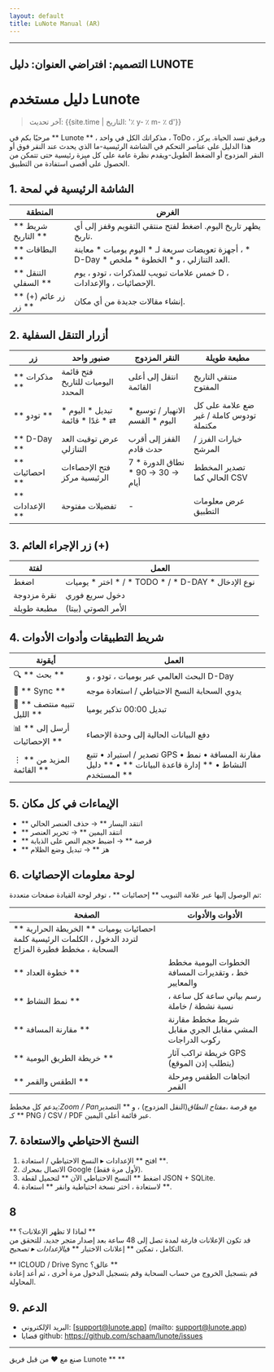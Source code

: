 ```yaml
---
layout: default
title: LuNote Manual (AR)
---
```


---
التصميم: افتراضي
العنوان: دليل LUNOTE
---

# دليل مستخدم Lunote

> آخر تحديث: {{site.time | التاريخ: '٪ y- ٪ m- ٪ d'}}

مرحبًا بكم في ** Lunote ** ، مذكراتك الكل في واحد ، ToDo ، ورفيق تسد الحياة. يركز هذا الدليل على عناصر التحكم في الشاشة الرئيسية-ما الذي يحدث عند النقر فوق أو النقر المزدوج أو الضغط الطويل-ويقدم نظرة عامة على كل ميزة رئيسية حتى تتمكن من الحصول على أقصى استفادة من التطبيق.

## 1. الشاشة الرئيسية في لمحة

| المنطقة | الغرض |
| ------ | --------- |
| ** شريط التاريخ ** | يظهر تاريخ اليوم. اضغط لفتح منتقي التقويم وقفز إلى أي تاريخ. |
| ** البطاقات ** | أجهزة تعويضات سريعة لـ * اليوم يوميات * معاينة ، * D-Day * العد التنازلي ، و * الخطوة * ملخص. |
| ** التنقل السفلي ** | خمس علامات تبويب للمذكرات ، تودو ، يوم D ، الإحصائيات ، والإعدادات. |
| ** زر عائم (+) زر ** | إنشاء مقالات جديدة من أي مكان. |

## 2. أزرار التنقل السفلية

| زر | صنبور واحد | النقر المزدوج | مطبعة طويلة |
| -------- | ----------- | ----------- | ------------ |
| ** مذكرات ** | فتح قائمة اليوميات للتاريخ المحدد | انتقل إلى أعلى القائمة | منتقي التاريخ المفتوح |
| ** تودو ** | تبديل * اليوم * ⇄ * غدًا * قائمة | الانهيار / توسيع * اليوم * القسم | ضع علامة على كل تودوس كاملة / غير مكتملة |
| ** D-Day ** | عرض توقيت العد التنازلي | القفز إلى أقرب حدث قادم | خيارات الفرز / المرشح |
| ** احصائيات ** | فتح الإحصاءات الرئيسية مركز | نطاق الدورة * 7 → 30 → 90 * أيام | تصدير المخطط الحالي كما CSV |
| ** الإعدادات ** | تفضيلات مفتوحة | - | عرض معلومات التطبيق |

## 3. زر الإجراء العائم (+)

| لفتة | العمل |
| --------- | -------- |
| اضغط | اختر * يوميات * / * TODO * / * D-DAY * نوع الإدخال |
| نقرة مزدوجة | دخول سريع فوري |
| مطبعة طويلة | الأمر الصوتي (بيتا) |

## 4. شريط التطبيقات وأدوات الأدوات

| أيقونة | العمل |
| ------ | -------- |
| 🔍 ** بحث ** | البحث العالمي عبر يوميات ، تودو ، و D-Day |
| 🔄 ** Sync ** | يدوي السحابة النسخ الاحتياطي / استعادة موجه |
| 🔔 ** تنبيه منتصف الليل ** | تبديل 00:00 تذكير يوميا |
| 📊 ** أرسل إلى الإحصائيات ** | دفع البيانات الحالية إلى وحدة الإحصاء |
| ⋮ ** المزيد من القائمة ** | تصدير / استيراد • تتبع GPS • مقارنة المسافة • نمط النشاط • ** إدارة قاعدة البيانات ** • ** دليل المستخدم ** |

## 5. الإيماءات في كل مكان

- ** انتقد اليسار ** → حذف العنصر الحالي
- ** انتقد اليمين ** → تحرير العنصر
- ** قرصة ** → اضبط حجم النص على الذبابة
- ** هز ** → تبديل وضع الظلام

## 6. لوحة معلومات الإحصائيات

تم الوصول إليها عبر علامة التبويب ** إحصائيات ** ، توفر لوحة القيادة صفحات متعددة:

| الصفحة | الأدوات والأدوات |
| ------ | ----------------- |
| ** احصائيات يوميات ** الخريطة الحرارية لتردد الدخول ، الكلمات الرئيسية كلمة السحابة ، مخطط فطيرة المزاج |
| ** خطوة العداد ** | الخطوات اليومية مخطط خط ، وتقديرات المسافة والمعايير |
| ** نمط النشاط ** | رسم بياني ساعة كل ساعة ، نسبة نشطة / خاملة |
| ** مقارنة المسافة ** | شريط مخطط مقارنة المشي مقابل الجري مقابل ركوب الدراجات |
| ** خريطة الطريق اليومية ** | خريطة تراكب آثار GPS (يتطلب إذن الموقع) |
| ** الطقس والقمر ** | اتجاهات الطقس ومرحلة القمر |

يدعم كل مخطط:*Zoom / Pan*مع قرصة ،*مفتاح النطاق*(النقل المزدوج) ، و ** التصدير ** كـ PNG / CSV / PDF عبر قائمة أعلى اليمين.

## 7. النسخ الاحتياطي والاستعادة

1. افتح ** الإعدادات ▸ النسخ الاحتياطي / استعادة **.
2. الاتصال بمحرك Google (لأول مرة فقط).
3. اضغط ** النسخ الاحتياطي الآن ** لتحميل لقطة JSON + SQLite.
4. لاستعادة ، اختر نسخة احتياطية وانقر ** استعادة **.

## 8

** لماذا لا تظهر الإعلانات؟ **  
قد تكون الإعلانات فارغة لمدة تصل إلى 48 ساعة بعد إصدار متجر جديد. للتحقق من التكامل ، تمكين ** إعلانات الاختبار ** في*الإعدادات ▸ تصحيح*.

** ICLOUD / Drive Sync عالق؟ **  
قم بتسجيل الخروج من حساب السحابة وقم بتسجيل الدخول مرة أخرى ، ثم أعد إعادة المحاولة.

## 9. الدعم

- البريد الإلكتروني: [support@lunote.app] (mailto: support@lunote.app)
- قضايا github: <https://github.com/schaam/lunote/issues>

---
صنع مع ❤ من قبل فريق Lunote ** **